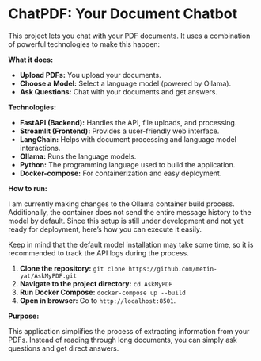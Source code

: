 # ChatPDF: Your Document Chatbot

This project lets you chat with your PDF documents. It uses a combination of powerful technologies to make this happen:

**What it does:**

* **Upload PDFs:** You upload your documents.
* **Choose a Model:** Select a language model (powered by Ollama).
* **Ask Questions:** Chat with your documents and get answers.

**Technologies:**

* **FastAPI (Backend):** Handles the API, file uploads, and processing.
* **Streamlit (Frontend):** Provides a user-friendly web interface.
* **LangChain:** Helps with document processing and language model interactions.
* **Ollama:** Runs the language models.
* **Python:** The programming language used to build the application.
* **Docker-compose:** For containerization and easy deployment.

**How to run:**

I am currently making changes to the Ollama container build process. Additionally, the container does not send the entire message history to the model by default. Since this setup is still under development and not yet ready for deployment, here’s how you can execute it easily.

Keep in mind that the default model installation may take some time, so it is recommended to track the API logs during the process.

1.  **Clone the repository:** `git clone https://github.com/metin-yat/AskMyPDF.git`
2.  **Navigate to the project directory:** `cd AskMyPDF`
3.  **Run Docker Compose:** `docker-compose up --build`
4.  **Open in browser:** Go to `http://localhost:8501`.

**Purpose:**

This application simplifies the process of extracting information from your PDFs. Instead of reading through long documents, you can simply ask questions and get direct answers.